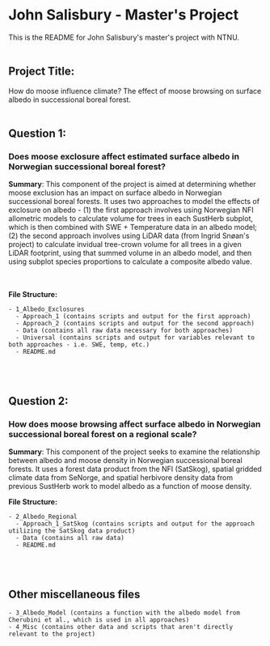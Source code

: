 # John Salisbury - Master's Project
This is the README for John Salisbury's master's project with NTNU.
<br/><br/>
## Project Title:
How do moose influence climate? The effect of moose browsing on surface albedo in successional boreal forest.
<br/><br/>
## Question 1:
### Does moose exclosure affect estimated surface albedo in Norwegian successional boreal forest?

**Summary**:
This component of the project is aimed at determining whether moose exclusion has an impact on surface albedo in Norwegian successional boreal forests. It uses two approaches to model the effects of exclosure on albedo - (1) the first approach involves using Norwegian NFI allometric models to calculate volume for trees in each SustHerb subplot, which is then combined with SWE + Temperature data in an albedo model; (2) the second approach involves using LiDAR data (from Ingrid Snøan's project) to calculate invidual tree-crown volume for all trees in a given LiDAR footprint, using that summed volume in an albedo model, and then using subplot species proportions to calculate a composite albedo value.

<br/><br/>
**File Structure:**
```
- 1_Albedo_Exclosures
  - Approach_1 (contains scripts and output for the first approach)
  - Approach_2 (contains scripts and output for the second approach)
  - Data (contains all raw data necessary for both approaches)
  - Universal (contains scripts and output for variables relevant to both approaches - i.e. SWE, temp, etc.)
  - README.md
```

<br/><br/>
## Question 2:
### How does moose browsing affect surface albedo in Norwegian successional boreal forest on a regional scale?

**Summary**:
This component of the project seeks to examine the relationship between albedo and moose density in Norwegian successional boreal forests. It uses a forest data product from the NFI (SatSkog), spatial gridded climate data from SeNorge, and spatial herbivore density data from previous SustHerb work to model albedo as a function of moose density.

**File Structure:**
```
- 2_Albedo_Regional
  - Approach_1_SatSkog (contains scripts and output for the approach utilizing the SatSkog data product)
  - Data (contains all raw data)
  - README.md
```

<br/><br/>
## Other miscellaneous files
```
- 3_Albedo_Model (contains a function with the albedo model from Cherubini et al., which is used in all approaches)
- 4_Misc (contains other data and scripts that aren't directly relevant to the project)
```